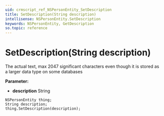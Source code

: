 ```yaml
---
uid: crmscript_ref_NSPersonEntity_SetDescription
title: SetDescription(String description)
intellisense: NSPersonEntity.SetDescription
keywords: NSPersonEntity, GetDescription
so.topic: reference
---
```


# SetDescription(String description)

The actual text, max 2047 significant characters even though it is stored as a larger data type on some databases

**Parameter:** 
 - **description** String

```crmscript
NSPersonEntity thing;
String description;
thing.SetDescription(description);
```

